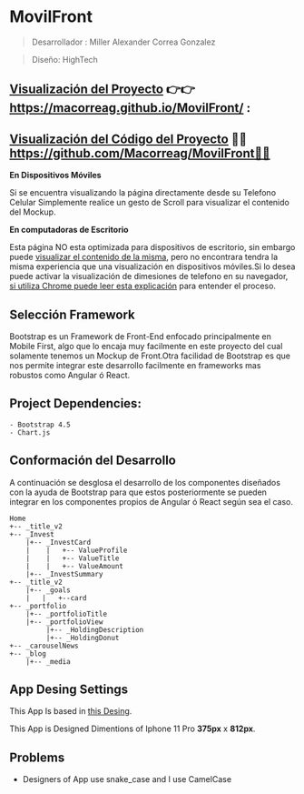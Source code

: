 # MovilFront

   >    Desarrollador : Miller Alexander Correa Gonzalez
   
   >    Diseño: HighTech

## [Visualización del Proyecto](https://macorreag.github.io/MovilFront/) 👉👉 https://macorreag.github.io/MovilFront/ :  
## [Visualización del Código del Proyecto](https://github.com/Macorreag/MovilFront) 👨‍💻https://github.com/Macorreag/MovilFront👨‍💻 

**En Dispositivos Móviles**

Si se encuentra visualizando la página directamente desde su Telefono Celular Simplemente realice un gesto de Scroll para visualizar el contenido del Mockup.

**En computadoras de Escritorio**

Esta página NO esta optimizada para dispositivos de escritorio, sin embargo puede [visualizar el contenido de la misma](https://macorreag.github.io/MovilFront/), pero no encontrara tendra la misma experiencia que una visualización en dispositivos móviles.Si lo desea puede activar la visualización de dimesiones de telefono en su navegador, [si utiliza Chrome puede leer esta explicación](https://superuser.com/questions/1214829/how-can-i-view-the-mobile-version-of-a-webpage-in-google-chrome-for-desktop) para entender el proceso.

## Selección Framework 

Bootstrap es un Framework de Front-End enfocado principalmente en Mobile First, algo que lo encaja muy facilmente en este proyecto del cual solamente tenemos un Mockup de Front.Otra facilidad de Bootstrap es que nos permite integrar este desarrollo facilmente en frameworks mas robustos como Angular ó React.

## Project Dependencies:

    - Bootstrap 4.5
    - Chart.js
     
## Conformación del Desarrollo

A continuación se desglosa el desarrollo de los componentes diseñados con la ayuda de Bootstrap para que estos posteriormente se pueden integrar en los componentes propios de Angular ó React según sea el caso.

```
Home
+-- _title_v2
+-- _Invest
    |+-- _InvestCard
    |    |   +-- ValueProfile
    |    |   +-- ValueTitle
    |    |   +-- ValueAmount
    |+-- _InvestSummary
+-- _title_v2
    |+-- _goals
    |   |   +--card
+-- _portfolio
    |+-- _portfolioTitle
    |+-- _portfolioView
         |+-- _HoldingDescription
         |+-- _HoldingDonut
+-- _carouselNews
+-- _blog
    |+-- _media
```



## App Desing Settings

This App Is based in [this Desing]( https://www.figma.com/file/aCJCfLAAHUQvlH61rfZi7j/Ahorro?node-id=0%3A1).

This App is Designed Dimentions of Iphone 11 Pro **375px** x **812px**.

## Problems
 
 - Designers of App use snake_case and I use CamelCase


